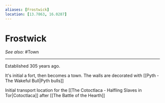 ```yaml
---
aliases: [Frostwick]
location: [13.7863, 16.0287]
---
```


# Frostwick
*See also:* #Town 
___
Established 305 years ago.

It's initial a fort, then becomes a town. The walls are decorated with [[Pyth - The Wakeful Bull|Pyth bulls]]

Initial transport location for the [[The Cotoctlaca - Halfling Slaves in Tor|Cotoctlaca]] after [[The Battle of the Hearth]]